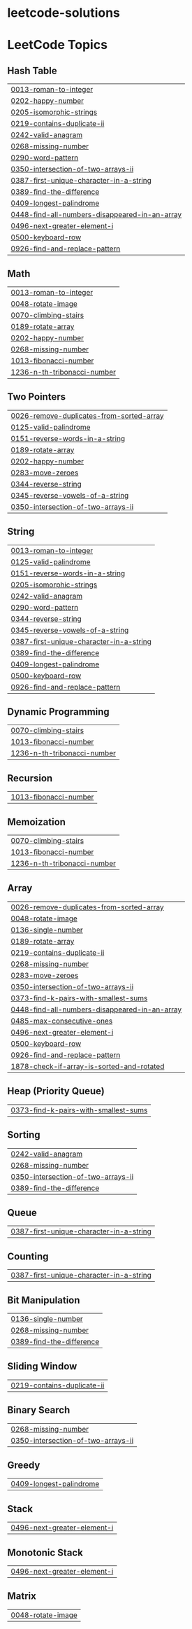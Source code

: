# leetcode-solutions
<!---LeetCode Topics Start-->
# LeetCode Topics
## Hash Table
|  |
| ------- |
| [0013-roman-to-integer](https://github.com/saiprasadchary/leetcode-solutions/tree/master/0013-roman-to-integer) |
| [0202-happy-number](https://github.com/saiprasadchary/leetcode-solutions/tree/master/0202-happy-number) |
| [0205-isomorphic-strings](https://github.com/saiprasadchary/leetcode-solutions/tree/master/0205-isomorphic-strings) |
| [0219-contains-duplicate-ii](https://github.com/saiprasadchary/leetcode-solutions/tree/master/0219-contains-duplicate-ii) |
| [0242-valid-anagram](https://github.com/saiprasadchary/leetcode-solutions/tree/master/0242-valid-anagram) |
| [0268-missing-number](https://github.com/saiprasadchary/leetcode-solutions/tree/master/0268-missing-number) |
| [0290-word-pattern](https://github.com/saiprasadchary/leetcode-solutions/tree/master/0290-word-pattern) |
| [0350-intersection-of-two-arrays-ii](https://github.com/saiprasadchary/leetcode-solutions/tree/master/0350-intersection-of-two-arrays-ii) |
| [0387-first-unique-character-in-a-string](https://github.com/saiprasadchary/leetcode-solutions/tree/master/0387-first-unique-character-in-a-string) |
| [0389-find-the-difference](https://github.com/saiprasadchary/leetcode-solutions/tree/master/0389-find-the-difference) |
| [0409-longest-palindrome](https://github.com/saiprasadchary/leetcode-solutions/tree/master/0409-longest-palindrome) |
| [0448-find-all-numbers-disappeared-in-an-array](https://github.com/saiprasadchary/leetcode-solutions/tree/master/0448-find-all-numbers-disappeared-in-an-array) |
| [0496-next-greater-element-i](https://github.com/saiprasadchary/leetcode-solutions/tree/master/0496-next-greater-element-i) |
| [0500-keyboard-row](https://github.com/saiprasadchary/leetcode-solutions/tree/master/0500-keyboard-row) |
| [0926-find-and-replace-pattern](https://github.com/saiprasadchary/leetcode-solutions/tree/master/0926-find-and-replace-pattern) |
## Math
|  |
| ------- |
| [0013-roman-to-integer](https://github.com/saiprasadchary/leetcode-solutions/tree/master/0013-roman-to-integer) |
| [0048-rotate-image](https://github.com/saiprasadchary/leetcode-solutions/tree/master/0048-rotate-image) |
| [0070-climbing-stairs](https://github.com/saiprasadchary/leetcode-solutions/tree/master/0070-climbing-stairs) |
| [0189-rotate-array](https://github.com/saiprasadchary/leetcode-solutions/tree/master/0189-rotate-array) |
| [0202-happy-number](https://github.com/saiprasadchary/leetcode-solutions/tree/master/0202-happy-number) |
| [0268-missing-number](https://github.com/saiprasadchary/leetcode-solutions/tree/master/0268-missing-number) |
| [1013-fibonacci-number](https://github.com/saiprasadchary/leetcode-solutions/tree/master/1013-fibonacci-number) |
| [1236-n-th-tribonacci-number](https://github.com/saiprasadchary/leetcode-solutions/tree/master/1236-n-th-tribonacci-number) |
## Two Pointers
|  |
| ------- |
| [0026-remove-duplicates-from-sorted-array](https://github.com/saiprasadchary/leetcode-solutions/tree/master/0026-remove-duplicates-from-sorted-array) |
| [0125-valid-palindrome](https://github.com/saiprasadchary/leetcode-solutions/tree/master/0125-valid-palindrome) |
| [0151-reverse-words-in-a-string](https://github.com/saiprasadchary/leetcode-solutions/tree/master/0151-reverse-words-in-a-string) |
| [0189-rotate-array](https://github.com/saiprasadchary/leetcode-solutions/tree/master/0189-rotate-array) |
| [0202-happy-number](https://github.com/saiprasadchary/leetcode-solutions/tree/master/0202-happy-number) |
| [0283-move-zeroes](https://github.com/saiprasadchary/leetcode-solutions/tree/master/0283-move-zeroes) |
| [0344-reverse-string](https://github.com/saiprasadchary/leetcode-solutions/tree/master/0344-reverse-string) |
| [0345-reverse-vowels-of-a-string](https://github.com/saiprasadchary/leetcode-solutions/tree/master/0345-reverse-vowels-of-a-string) |
| [0350-intersection-of-two-arrays-ii](https://github.com/saiprasadchary/leetcode-solutions/tree/master/0350-intersection-of-two-arrays-ii) |
## String
|  |
| ------- |
| [0013-roman-to-integer](https://github.com/saiprasadchary/leetcode-solutions/tree/master/0013-roman-to-integer) |
| [0125-valid-palindrome](https://github.com/saiprasadchary/leetcode-solutions/tree/master/0125-valid-palindrome) |
| [0151-reverse-words-in-a-string](https://github.com/saiprasadchary/leetcode-solutions/tree/master/0151-reverse-words-in-a-string) |
| [0205-isomorphic-strings](https://github.com/saiprasadchary/leetcode-solutions/tree/master/0205-isomorphic-strings) |
| [0242-valid-anagram](https://github.com/saiprasadchary/leetcode-solutions/tree/master/0242-valid-anagram) |
| [0290-word-pattern](https://github.com/saiprasadchary/leetcode-solutions/tree/master/0290-word-pattern) |
| [0344-reverse-string](https://github.com/saiprasadchary/leetcode-solutions/tree/master/0344-reverse-string) |
| [0345-reverse-vowels-of-a-string](https://github.com/saiprasadchary/leetcode-solutions/tree/master/0345-reverse-vowels-of-a-string) |
| [0387-first-unique-character-in-a-string](https://github.com/saiprasadchary/leetcode-solutions/tree/master/0387-first-unique-character-in-a-string) |
| [0389-find-the-difference](https://github.com/saiprasadchary/leetcode-solutions/tree/master/0389-find-the-difference) |
| [0409-longest-palindrome](https://github.com/saiprasadchary/leetcode-solutions/tree/master/0409-longest-palindrome) |
| [0500-keyboard-row](https://github.com/saiprasadchary/leetcode-solutions/tree/master/0500-keyboard-row) |
| [0926-find-and-replace-pattern](https://github.com/saiprasadchary/leetcode-solutions/tree/master/0926-find-and-replace-pattern) |
## Dynamic Programming
|  |
| ------- |
| [0070-climbing-stairs](https://github.com/saiprasadchary/leetcode-solutions/tree/master/0070-climbing-stairs) |
| [1013-fibonacci-number](https://github.com/saiprasadchary/leetcode-solutions/tree/master/1013-fibonacci-number) |
| [1236-n-th-tribonacci-number](https://github.com/saiprasadchary/leetcode-solutions/tree/master/1236-n-th-tribonacci-number) |
## Recursion
|  |
| ------- |
| [1013-fibonacci-number](https://github.com/saiprasadchary/leetcode-solutions/tree/master/1013-fibonacci-number) |
## Memoization
|  |
| ------- |
| [0070-climbing-stairs](https://github.com/saiprasadchary/leetcode-solutions/tree/master/0070-climbing-stairs) |
| [1013-fibonacci-number](https://github.com/saiprasadchary/leetcode-solutions/tree/master/1013-fibonacci-number) |
| [1236-n-th-tribonacci-number](https://github.com/saiprasadchary/leetcode-solutions/tree/master/1236-n-th-tribonacci-number) |
## Array
|  |
| ------- |
| [0026-remove-duplicates-from-sorted-array](https://github.com/saiprasadchary/leetcode-solutions/tree/master/0026-remove-duplicates-from-sorted-array) |
| [0048-rotate-image](https://github.com/saiprasadchary/leetcode-solutions/tree/master/0048-rotate-image) |
| [0136-single-number](https://github.com/saiprasadchary/leetcode-solutions/tree/master/0136-single-number) |
| [0189-rotate-array](https://github.com/saiprasadchary/leetcode-solutions/tree/master/0189-rotate-array) |
| [0219-contains-duplicate-ii](https://github.com/saiprasadchary/leetcode-solutions/tree/master/0219-contains-duplicate-ii) |
| [0268-missing-number](https://github.com/saiprasadchary/leetcode-solutions/tree/master/0268-missing-number) |
| [0283-move-zeroes](https://github.com/saiprasadchary/leetcode-solutions/tree/master/0283-move-zeroes) |
| [0350-intersection-of-two-arrays-ii](https://github.com/saiprasadchary/leetcode-solutions/tree/master/0350-intersection-of-two-arrays-ii) |
| [0373-find-k-pairs-with-smallest-sums](https://github.com/saiprasadchary/leetcode-solutions/tree/master/0373-find-k-pairs-with-smallest-sums) |
| [0448-find-all-numbers-disappeared-in-an-array](https://github.com/saiprasadchary/leetcode-solutions/tree/master/0448-find-all-numbers-disappeared-in-an-array) |
| [0485-max-consecutive-ones](https://github.com/saiprasadchary/leetcode-solutions/tree/master/0485-max-consecutive-ones) |
| [0496-next-greater-element-i](https://github.com/saiprasadchary/leetcode-solutions/tree/master/0496-next-greater-element-i) |
| [0500-keyboard-row](https://github.com/saiprasadchary/leetcode-solutions/tree/master/0500-keyboard-row) |
| [0926-find-and-replace-pattern](https://github.com/saiprasadchary/leetcode-solutions/tree/master/0926-find-and-replace-pattern) |
| [1878-check-if-array-is-sorted-and-rotated](https://github.com/saiprasadchary/leetcode-solutions/tree/master/1878-check-if-array-is-sorted-and-rotated) |
## Heap (Priority Queue)
|  |
| ------- |
| [0373-find-k-pairs-with-smallest-sums](https://github.com/saiprasadchary/leetcode-solutions/tree/master/0373-find-k-pairs-with-smallest-sums) |
## Sorting
|  |
| ------- |
| [0242-valid-anagram](https://github.com/saiprasadchary/leetcode-solutions/tree/master/0242-valid-anagram) |
| [0268-missing-number](https://github.com/saiprasadchary/leetcode-solutions/tree/master/0268-missing-number) |
| [0350-intersection-of-two-arrays-ii](https://github.com/saiprasadchary/leetcode-solutions/tree/master/0350-intersection-of-two-arrays-ii) |
| [0389-find-the-difference](https://github.com/saiprasadchary/leetcode-solutions/tree/master/0389-find-the-difference) |
## Queue
|  |
| ------- |
| [0387-first-unique-character-in-a-string](https://github.com/saiprasadchary/leetcode-solutions/tree/master/0387-first-unique-character-in-a-string) |
## Counting
|  |
| ------- |
| [0387-first-unique-character-in-a-string](https://github.com/saiprasadchary/leetcode-solutions/tree/master/0387-first-unique-character-in-a-string) |
## Bit Manipulation
|  |
| ------- |
| [0136-single-number](https://github.com/saiprasadchary/leetcode-solutions/tree/master/0136-single-number) |
| [0268-missing-number](https://github.com/saiprasadchary/leetcode-solutions/tree/master/0268-missing-number) |
| [0389-find-the-difference](https://github.com/saiprasadchary/leetcode-solutions/tree/master/0389-find-the-difference) |
## Sliding Window
|  |
| ------- |
| [0219-contains-duplicate-ii](https://github.com/saiprasadchary/leetcode-solutions/tree/master/0219-contains-duplicate-ii) |
## Binary Search
|  |
| ------- |
| [0268-missing-number](https://github.com/saiprasadchary/leetcode-solutions/tree/master/0268-missing-number) |
| [0350-intersection-of-two-arrays-ii](https://github.com/saiprasadchary/leetcode-solutions/tree/master/0350-intersection-of-two-arrays-ii) |
## Greedy
|  |
| ------- |
| [0409-longest-palindrome](https://github.com/saiprasadchary/leetcode-solutions/tree/master/0409-longest-palindrome) |
## Stack
|  |
| ------- |
| [0496-next-greater-element-i](https://github.com/saiprasadchary/leetcode-solutions/tree/master/0496-next-greater-element-i) |
## Monotonic Stack
|  |
| ------- |
| [0496-next-greater-element-i](https://github.com/saiprasadchary/leetcode-solutions/tree/master/0496-next-greater-element-i) |
## Matrix
|  |
| ------- |
| [0048-rotate-image](https://github.com/saiprasadchary/leetcode-solutions/tree/master/0048-rotate-image) |
<!---LeetCode Topics End-->